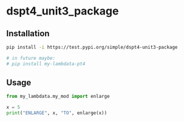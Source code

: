 # dspt4_unit3_package

## Installation


```sh
pip install -i https://test.pypi.org/simple/dspt4-unit3-package

# in future maybe:
# pip install my-lambdata-pt4
```

## Usage

```py
from my_lambdata.my_mod import enlarge

x = 5
print("ENLARGE", x, "TO", enlarge(x))
```
